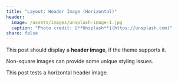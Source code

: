 ```yaml
---
title: "Layout: Header Image (Horizontal)"
header:
  image: /assets/images/unsplash-image-1.jpg
  caption: "Photo credit: [**Unsplash**](https://unsplash.com)"
share: false
---
```


This post should display a **header image**, if the theme supports it.

Non-square images can provide some unique styling issues.

This post tests a horizontal header image.